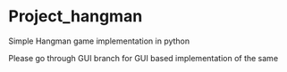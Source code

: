 # Project_hangman
Simple Hangman game implementation in python


Please go through GUI branch for GUI based implementation of the same
